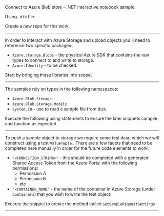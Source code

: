 Connect to Azure Blob store - .NET interactive notebook sample.

Using `.dib` file.

Create a new repo for this work.

---

In order to interact with Azure Storage and upload objects you'll need to reference two specific packages:

- `Azure.Storage.Blobs` - the physical Azure SDK that contains the raw types to connect to and write to storage.
- `Azure.Identity` - to be checked.

Start by bringing these libraries into scope:

---

The samples rely on types in the following namespaces:

- `Azure.Blob.Storage`.
- `Azure.Blob.Storage.Models` 
- `System.IO` - use to read a sample file from disk.

Execute the following using statements to ensure the later snippets compile and function as expected.

---

To push a sample object to storage we require some test data, which we will construct using a test `ValueTuple` . There are a few facets that need to be completed here manually in order for the future code elements to work:
- `"<CONNECTION_STRING>"` - this should be completed with a generated Shared Access Token from the Azure Portal with the following permissions:
	- Permission A
	- Permission B
	- etc
- `"<CONTAINER_NAME"` - the name of the container in Azure Storage (under `Containers`) that you wish to write the test object.



Execute the snippet to create the method called `GetSampleRequestSettings` .

---

